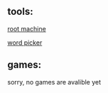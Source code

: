 

## tools:

[root machine](rootmachine/rootmachine.html)

[word picker](wordpicker/wordpicker.html)

## games:
sorry, no games are avalible yet
